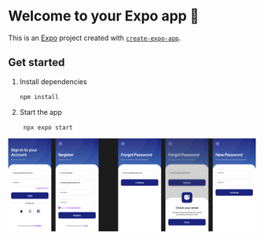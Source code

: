 # Welcome to your Expo app 👋

This is an [Expo](https://expo.dev) project created with [`create-expo-app`](https://www.npmjs.com/package/create-expo-app).

## Get started

1. Install dependencies

    ```bash
    npm install
    ```

2. Start the app

    ```bash
     npx expo start
    ```
![App Image](https://raw.githubusercontent.com/azhermurad/budget_applicaton_react_native/main/assets/images/appimage.png)
